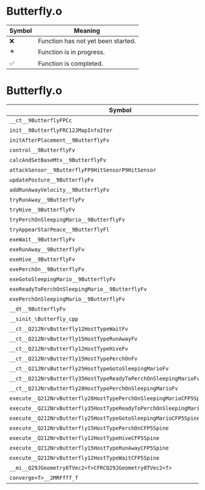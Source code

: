 # Butterfly.o
| Symbol | Meaning 
| ------------- | ------------- 
| :x: | Function has not yet been started. 
| :eight_pointed_black_star: | Function is in progress. 
| :white_check_mark: | Function is completed. 


# Butterfly.o
| Symbol | Decompiled? |
| ------------- | ------------- |
| `__ct__9ButterflyFPCc` | :x: |
| `init__9ButterflyFRC12JMapInfoIter` | :x: |
| `initAfterPlacement__9ButterflyFv` | :x: |
| `control__9ButterflyFv` | :x: |
| `calcAndSetBaseMtx__9ButterflyFv` | :x: |
| `attackSensor__9ButterflyFP9HitSensorP9HitSensor` | :x: |
| `updatePosture__9ButterflyFv` | :x: |
| `addRunAwayVelocity__9ButterflyFv` | :x: |
| `tryRunAway__9ButterflyFv` | :x: |
| `tryHive__9ButterflyFv` | :x: |
| `tryPerchOnSleepingMario__9ButterflyFv` | :x: |
| `tryAppearStarPeace__9ButterflyFl` | :x: |
| `exeWait__9ButterflyFv` | :x: |
| `exeRunAway__9ButterflyFv` | :x: |
| `exeHive__9ButterflyFv` | :x: |
| `exePerchOn__9ButterflyFv` | :x: |
| `exeGotoSleepingMario__9ButterflyFv` | :x: |
| `exeReadyToPerchOnSleepingMario__9ButterflyFv` | :x: |
| `exePerchOnSleepingMario__9ButterflyFv` | :x: |
| `__dt__9ButterflyFv` | :x: |
| `__sinit_\Butterfly_cpp` | :x: |
| `__ct__Q212NrvButterfly12HostTypeWaitFv` | :x: |
| `__ct__Q212NrvButterfly15HostTypeRunAwayFv` | :x: |
| `__ct__Q212NrvButterfly12HostTypeHiveFv` | :x: |
| `__ct__Q212NrvButterfly15HostTypePerchOnFv` | :x: |
| `__ct__Q212NrvButterfly25HostTypeGotoSleepingMarioFv` | :x: |
| `__ct__Q212NrvButterfly35HostTypeReadyToPerchOnSleepingMarioFv` | :x: |
| `__ct__Q212NrvButterfly28HostTypePerchOnSleepingMarioFv` | :x: |
| `execute__Q212NrvButterfly28HostTypePerchOnSleepingMarioCFP5Spine` | :x: |
| `execute__Q212NrvButterfly35HostTypeReadyToPerchOnSleepingMarioCFP5Spine` | :x: |
| `execute__Q212NrvButterfly25HostTypeGotoSleepingMarioCFP5Spine` | :x: |
| `execute__Q212NrvButterfly15HostTypePerchOnCFP5Spine` | :x: |
| `execute__Q212NrvButterfly12HostTypeHiveCFP5Spine` | :x: |
| `execute__Q212NrvButterfly15HostTypeRunAwayCFP5Spine` | :x: |
| `execute__Q212NrvButterfly12HostTypeWaitCFP5Spine` | :x: |
| `__mi__Q29JGeometry8TVec2<f>CFRCQ29JGeometry8TVec2<f>` | :x: |
| `converge<f>__2MRFfff_f` | :x: |
